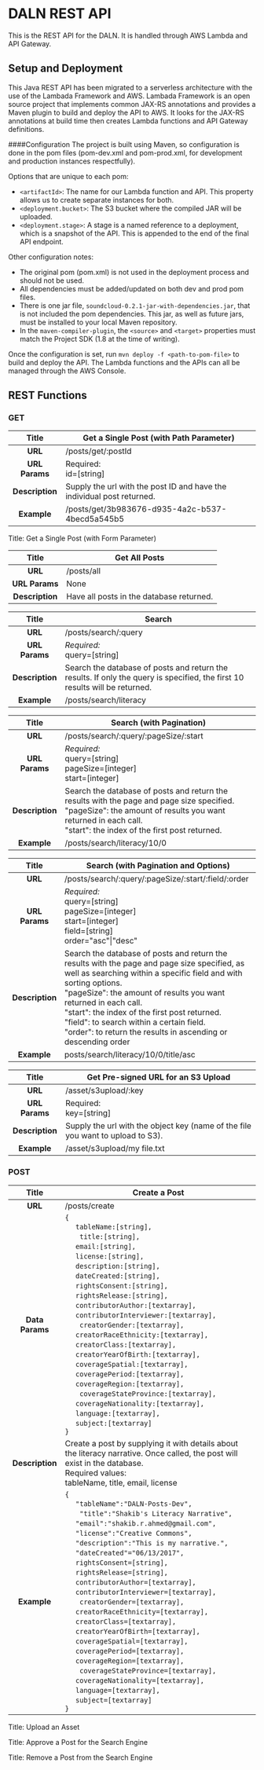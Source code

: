 # DALN REST API

This is the REST API for the DALN. It is handled through AWS Lambda and API Gateway.

## Setup and Deployment

This Java REST API has been migrated to a serverless architecture with the use of the Lambada Framework and AWS.
Lambada Framework is an open source project that implements common JAX-RS annotations 
and provides a Maven plugin to build and deploy the API to AWS.
It looks for the JAX-RS annotations at build time then creates Lambda
functions and API Gateway definitions.

####Configuration
The project is built using Maven, so configuration is done in the pom files
(pom-dev.xml and pom-prod.xml, for development and production instances respectfully).


Options that are unique to each pom:

- `<artifactId>`: The name for our Lambda function and API. This property
allows us to create separate instances for both.
- `<deployment.bucket>`: The S3 bucket where the compiled JAR will be uploaded.
- `<deployment.stage>`: A stage is a named reference to a deployment, which is a snapshot of the API.
This is appended to the end of the final API endpoint. 

Other configuration notes:
- The original pom (pom.xml) is not used in the deployment process and should not be used.
- All dependencies must be added/updated on both dev and prod pom files.
- There is one jar file, `soundcloud-0.2.1-jar-with-dependencies.jar`, that is not
included the pom dependencies. This jar, as well as future jars, must 
be installed to your local Maven repository.
- In the `maven-compiler-plugin`, the `<source>` and `<target>` properties
 must match the Project SDK (1.8 at the time of writing).

Once the configuration is set, run
`mvn deploy -f <path-to-pom-file>`
to build and deploy the API. The Lambda functions and the APIs can
all be managed through the AWS Console.



## REST Functions

### GET

| **Title**      | Get a Single Post (with Path Parameter)        |
| :---------:    | ------  |
| **URL**        | /posts/get/:postId |
| **URL Params** | Required: <br> id=[string] |
| **Description**| Supply the url with the post ID and have the individual post returned. |
| **Example**    | /posts/get/3b983676-d935-4a2c-b537-4becd5a545b5 |


Title: Get a Single Post (with Form Parameter)


| **Title**      | Get All Posts        |
| :---------:    | ------  |
| **URL**        | /posts/all |
| **URL Params** | None |
| **Description**| Have all posts in the database returned. |

| **Title**      | Search        |
| :---------:    | ------  |
| **URL**        | /posts/search/:query |
| **URL Params** | _Required:_ <br> query=[string] <br>
| **Description**| Search the database of posts and return the results. If only the query is specified, the first 10 results will be returned. |
| **Example**   | /posts/search/literacy

| **Title**      | Search (with Pagination)       |
| :---------:    | ------  |
| **URL**        | /posts/search/:query/:pageSize/:start |
| **URL Params** | _Required:_ <br> query=[string] <br> pageSize=[integer] <br> start=[integer] 
| **Description**| Search the database of posts and return the results with the page and page size specified. <br> "pageSize": the amount of results you want returned in each call. <br> "start": the index of the first post returned. |
| **Example**   | /posts/search/literacy/10/0 |

| **Title**      | Search (with Pagination and Options)       |
| :---------:    | ------  |
| **URL**        | /posts/search/:query/:pageSize/:start/:field/:order |
| **URL Params** | _Required:_ <br> query=[string] <br> pageSize=[integer] <br> start=[integer] <br> field=[string] <br> order="asc"\|"desc"
| **Description**| Search the database of posts and return the results with the page and page size specified, as well as searching within a specific field and with sorting options. <br> "pageSize": the amount of results you want returned in each call. <br> "start": the index of the first post returned. <br> "field": to search within a certain field. <br> "order": to return the results in ascending or descending order |
| **Example**    | posts/search/literacy/10/0/title/asc


| **Title**      | Get Pre-signed URL for an S3 Upload       |
| :---------:    | ------  |
| **URL**        | /asset/s3upload/:key |
| **URL Params** | Required: <br> key=[string] |
| **Description**| Supply the url with the object key (name of the file you want to upload to S3). |
| **Example**    | /asset/s3upload/my file.txt |

### POST

| **Title**      | Create a Post    |
| :---------:    | ------  |
| **URL**        | /posts/create|
| **Data Params** |`{ `<br>&nbsp;&nbsp;&nbsp;&nbsp;&nbsp;`tableName:[string],`<br>&nbsp;&nbsp;&nbsp;&nbsp;&nbsp;` title:[string],`<br>&nbsp;&nbsp;&nbsp;&nbsp;&nbsp;`email:[string],`<br>&nbsp;&nbsp;&nbsp;&nbsp;&nbsp;`license:[string],`<br>&nbsp;&nbsp;&nbsp;&nbsp;&nbsp;`description:[string],`<br>&nbsp;&nbsp;&nbsp;&nbsp;&nbsp;`dateCreated:[string],`<br>&nbsp;&nbsp;&nbsp;&nbsp;&nbsp;`rightsConsent:[string],`<br>&nbsp;&nbsp;&nbsp;&nbsp;&nbsp;`rightsRelease:[string],`<br>&nbsp;&nbsp;&nbsp;&nbsp;&nbsp;`contributorAuthor:[textarray],`<br>&nbsp;&nbsp;&nbsp;&nbsp;&nbsp;`contributorInterviewer:[textarray],`<br>&nbsp;&nbsp;&nbsp;&nbsp;&nbsp;` creatorGender:[textarray],`<br>&nbsp;&nbsp;&nbsp;&nbsp;&nbsp;`creatorRaceEthnicity:[textarray],`<br>&nbsp;&nbsp;&nbsp;&nbsp;&nbsp;`creatorClass:[textarray],`<br>&nbsp;&nbsp;&nbsp;&nbsp;&nbsp;`creatorYearOfBirth:[textarray],`<br>&nbsp;&nbsp;&nbsp;&nbsp;&nbsp;`coverageSpatial:[textarray],`<br>&nbsp;&nbsp;&nbsp;&nbsp;&nbsp;`coveragePeriod:[textarray],`<br>&nbsp;&nbsp;&nbsp;&nbsp;&nbsp;`coverageRegion:[textarray],`<br>&nbsp;&nbsp;&nbsp;&nbsp;&nbsp;` coverageStateProvince:[textarray],`<br>&nbsp;&nbsp;&nbsp;&nbsp;&nbsp;`coverageNationality:[textarray],`<br>&nbsp;&nbsp;&nbsp;&nbsp;&nbsp;`language:[textarray],`<br>&nbsp;&nbsp;&nbsp;&nbsp;&nbsp;`subject:[textarray]`<br>`}` |
| **Description**| Create a post by supplying it with details about the literacy narrative. Once called, the post will exist in the database. <br> Required values: <br> tableName, title, email, license |
| **Example**    | `{ `<br>&nbsp;&nbsp;&nbsp;&nbsp;&nbsp;`"tableName":"DALN-Posts-Dev",`<br>&nbsp;&nbsp;&nbsp;&nbsp;&nbsp;` "title":"Shakib's Literacy Narrative",`<br>&nbsp;&nbsp;&nbsp;&nbsp;&nbsp;`"email":"shakib.r.ahmed@gmail.com",`<br>&nbsp;&nbsp;&nbsp;&nbsp;&nbsp;`"license":"Creative Commons",`<br>&nbsp;&nbsp;&nbsp;&nbsp;&nbsp;`"description":"This is my narrative.",`<br>&nbsp;&nbsp;&nbsp;&nbsp;&nbsp;`"dateCreated"="06/13/2017",`<br>&nbsp;&nbsp;&nbsp;&nbsp;&nbsp;`rightsConsent=[string],`<br>&nbsp;&nbsp;&nbsp;&nbsp;&nbsp;`rightsRelease=[string],`<br>&nbsp;&nbsp;&nbsp;&nbsp;&nbsp;`contributorAuthor=[textarray],`<br>&nbsp;&nbsp;&nbsp;&nbsp;&nbsp;`contributorInterviewer=[textarray],`<br>&nbsp;&nbsp;&nbsp;&nbsp;&nbsp;` creatorGender=[textarray],`<br>&nbsp;&nbsp;&nbsp;&nbsp;&nbsp;`creatorRaceEthnicity=[textarray],`<br>&nbsp;&nbsp;&nbsp;&nbsp;&nbsp;`creatorClass=[textarray],`<br>&nbsp;&nbsp;&nbsp;&nbsp;&nbsp;`creatorYearOfBirth=[textarray],`<br>&nbsp;&nbsp;&nbsp;&nbsp;&nbsp;`coverageSpatial=[textarray],`<br>&nbsp;&nbsp;&nbsp;&nbsp;&nbsp;`coveragePeriod=[textarray],`<br>&nbsp;&nbsp;&nbsp;&nbsp;&nbsp;`coverageRegion=[textarray],`<br>&nbsp;&nbsp;&nbsp;&nbsp;&nbsp;` coverageStateProvince=[textarray],`<br>&nbsp;&nbsp;&nbsp;&nbsp;&nbsp;`coverageNationality=[textarray],`<br>&nbsp;&nbsp;&nbsp;&nbsp;&nbsp;`language=[textarray],`<br>&nbsp;&nbsp;&nbsp;&nbsp;&nbsp;`subject=[textarray]`<br>`}` |


Title: Upload an Asset

Title: Approve a Post for the Search Engine

Title: Remove a Post from the Search Engine
